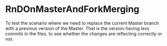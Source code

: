 # RnDOnMasterAndForkMerging
To test the scenario where we need to replace the current Master branch with a previous version of the Master. That is the version having less commits in the files, to see whether the changes are reflecting correctly or not.
